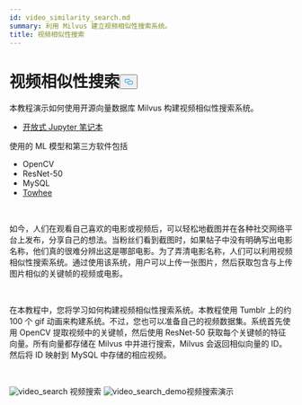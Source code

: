 ```yaml
---
id: video_similarity_search.md
summary: 利用 Milvus 建立视频相似性搜索系统。
title: 视频相似性搜索
---
```

<h1 id="Video-Similarity-Search" class="common-anchor-header">视频相似性搜索<button data-href="#Video-Similarity-Search" class="anchor-icon" translate="no">
      <svg translate="no"
        aria-hidden="true"
        focusable="false"
        height="20"
        version="1.1"
        viewBox="0 0 16 16"
        width="16"
      >
        <path
          fill="#0092E4"
          fill-rule="evenodd"
          d="M4 9h1v1H4c-1.5 0-3-1.69-3-3.5S2.55 3 4 3h4c1.45 0 3 1.69 3 3.5 0 1.41-.91 2.72-2 3.25V8.59c.58-.45 1-1.27 1-2.09C10 5.22 8.98 4 8 4H4c-.98 0-2 1.22-2 2.5S3 9 4 9zm9-3h-1v1h1c1 0 2 1.22 2 2.5S13.98 12 13 12H9c-.98 0-2-1.22-2-2.5 0-.83.42-1.64 1-2.09V6.25c-1.09.53-2 1.84-2 3.25C6 11.31 7.55 13 9 13h4c1.45 0 3-1.69 3-3.5S14.5 6 13 6z"
        ></path>
      </svg>
    </button></h1><p>本教程演示如何使用开源向量数据库 Milvus 构建视频相似性搜索系统。</p>
<ul>
<li><a href="https://github.com/towhee-io/examples/tree/main/video/reverse_video_search">开放式 Jupyter 笔记本</a></li>
</ul>
<p>使用的 ML 模型和第三方软件包括</p>
<ul>
<li>OpenCV</li>
<li>ResNet-50</li>
<li>MySQL</li>
<li><a href="https://towhee.io/">Towhee</a></li>
</ul>
<p><br/></p>
<p>如今，人们在观看自己喜欢的电影或视频后，可以轻松地截图并在各种社交网络平台上发布，分享自己的想法。当粉丝们看到截图时，如果帖子中没有明确写出电影名称，他们真的很难分辨出这是哪部电影。为了弄清电影名称，人们可以利用视频相似性搜索系统。通过使用该系统，用户可以上传一张图片，然后获取包含与上传图片相似的关键帧的视频或电影。</p>
<p><br/></p>
<p>在本教程中，您将学习如何构建视频相似性搜索系统。本教程使用 Tumblr 上的约 100 个 gif 动画来构建系统。不过，您也可以准备自己的视频数据集。系统首先使用 OpenCV 提取视频中的关键帧，然后使用 ResNet-50 获取每个关键帧的特征向量。所有向量都存储在 Milvus 中并进行搜索，Milvus 会返回相似向量的 ID。然后将 ID 映射到 MySQL 中存储的相应视频。</p>
<p><br/></p>
<p>
  
   <span class="img-wrapper"> <img translate="no" src="/docs/v2.6.x/assets/video_search.png" alt="video_search" class="doc-image" id="video_search" />
   </span> <span class="img-wrapper"> <span>视频搜索</span> </span> <span class="img-wrapper"> <img translate="no" src="/docs/v2.6.x/assets/video_search_demo.gif" alt="video_search_demo" class="doc-image" id="video_search_demo" /><span>视频搜索演示</span> </span></p>
